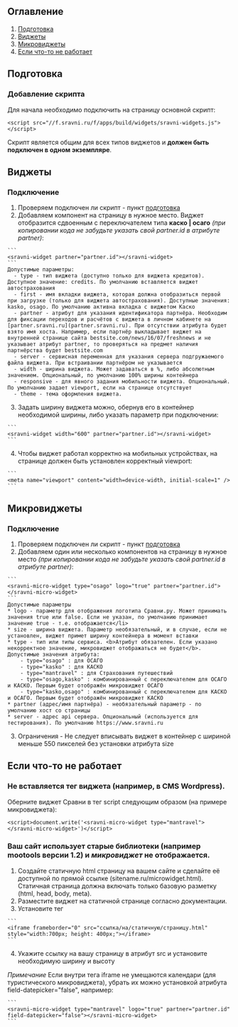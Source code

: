 ## Оглавление
1. [Подготовка](#start)
2. [Виджеты](#widgets)
3. [Микровиджеты](#microwidgets)
4. [Если что-то не работает](#solutions)

## <a name='start'>Подготовка</a>
### Добавление скрипта
  Для начала необходимо подключить на страницу основной скрипт:
  
  ```
  <script src="//f.sravni.ru/f/apps/build/widgets/sravni-widgets.js"></script>
  ```
  Скрипт является общим для всех типов виджетов и **должен быть подключен в одном экземпляре**.
  
## <a name='widgets'>Виджеты</a>
### Подключение
  1. Проверяем подключен ли скрипт - пункт [подготовка](#start)
  2. Добавляем компонент на страницу в нужное место. 
    Виджет отобразится сдвоенным с переключателем типа **каско | осаго** *(при копировании кода не забудьте указать свой partner.id в атрибуте partner)*:

    ```
    <sravni-widget partner="partner.id"></sravni-widget>
    ```
    Допустимые параметры:
      - type - тип виджета (доступно только для виджета кредитов). Доступное значение: credits. По умолчанию вставляется виджет автострахования
      - first - имя вкладки виджета, которая должна отобразиться первой при загрузке (только для виджета автострахования). Доступные значения: kasko, osago. По умолчанию активна вкладка с виджетом Каско
      - partner - атрибут для указания идентификатора партнёра. Необходим для фиксации переходов и расчётов с виджета в личном кабинете на [partner.sravni.ru](partner.sravni.ru). При отсутствии атрибута будет взято имя хоста. Например, если партнёр выкладывает виджет на внутренней странице сайта bestsite.com/news/16/07/freshnews и не указывает атрибут partner, то проверяться на предмет наличия партнёрства будет bestsite.com
      - server - сервисная переменная для указания сервера подгружаемого файла виджета. При встраивании партнёром не указывается
      - width - ширина виджета. Может задаваться в %, либо абсолютным значением. Опциональный, по умолчанию 100% ширины контейнера
      - responsive - для явного задания мобильности виджета. Опциональный. По умолчанию задает viewport, если на странице отсутствует
      - theme - тема оформления виджета.
  3. Задать ширину виджета можно, обернув его в контейнер необходимой ширины, либо указать параметр при подключении:
   
    ```
    <sravni-widget width="600" partner="partner.id"></sravni-widget>
    ```
  4. Чтобы виджет работал корректно на мобильных устройствах, на странице должен быть установлен корректный viewport:
  
    ```
    <meta name="viewport" content="width=device-width, initial-scale=1" />
    ```

## <a name='microwidgets'>Микровиджеты</a>
### Подключение
  1. Проверяем подключен ли скрипт - пункт [подготовка](#start)
  2. Добавляем один или несколько компонентов на страницу в нужное место *(при копировании кода не забудьте указать свой partner.id в атрибуте partner)*:
  
    ```
    <sravni-micro-widget type="osago" logo="true" partner="partner.id"></sravni-micro-widget>
    ```
    Допустимые параметры
    * logo - параметр для отображения логотипа Сравни.ру. Может принимать значения true или false. Если не указан, по умолчанию принимает значение true - т.е. отображается</li>
    * size - ширина виджета. Параметр необязательный, и в случае, если не установлен, виджет примет ширину контейнера в момент вставки
    * type - тип или типы сервиса. <b>Атрибут обязателен. Если указано некорректное значение, микровиджет отображаться не будет</b>. Допустимые значения атрибута:
        - type="osago" : для ОСАГО
        - type="kasko" : для КАСКО
        - type="mantravel" : для Страхования путешествий
        - type="osago,kasko" : комбинированный с переключателем для ОСАГО и КАСКО. Первым будет отображён микровиджет ОСАГО
        - type="kasko,osago" : комбинированный с переключателем для КАСКО и ОСАГО. Первым будет отображён микровиджет КАСКО
    * partner (адрес/имя партнёра) - необязательный параметр - по умолчанию хост со страницы
    * server - адрес api сервера. Опциональный (используется для тестирования). По умолчанию https://www.sravni.ru
  3. Ограничения
    - Не следует вписывать виджет в контейнер с шириной меньше 550 пикселей без установки атрибута size
  
## <a name='solutions'>Если что-то не работает</a>
### Не вставляется тег виджета (например, в CMS Wordpress). 
  Оберните виджет Сравни в тег script следующим образом (на примере микровиджета):

  ```
  <script>document.write('<sravni-micro-widget type="mantravel"></sravni-micro-widget>')</script>
  ```
### Ваш сайт использует старые библиотеки (например mootools версии 1.2) и *микровиджет* не отображается. 
  1. Создайте статичную html страницу на вашем сайте и сделайте её доступной по прямой ссылке (sitename.ru/microwidget.html). Статичная страница должна включать только базовую разметку (html, head, body, meta).
  2. Разместите виджет на статичной странице согласно документации.
  3. Установите тег
  
    ```
    <iframe frameborder="0" src="ссылка/на/статичную/страницу.html" style="width:700px; height: 400px;"></iframe>
    ```
  4. Укажите ссылку на вашу страницу в атрибут src и установите необходимую ширину и высоту
  
  *Примечание* 
    Если внутри тега iframe не умещаются календари (для туристического микровиджета), убрать их можно установкой атрибута field-datepicker="false", например:

    ```
    <sravni-micro-widget type="mantravel" logo="true" partner="partner.id" field-datepicker="false"></sravni-micro-widget>
    ```
